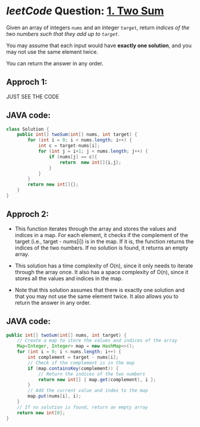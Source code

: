 # _leetCode_ Question: [1. Two Sum](https://leetcode.com/problems/two-sum/)

Given an array of integers `nums` and an integer `target`, return _indices of the two numbers such that they add up to `target`_.

You may assume that each input would have **exactly one solution**, and you may not use the same element twice.

You can return the answer in any order.

## Approch 1:

JUST SEE THE CODE

## JAVA code:

```JAVA
class Solution {
    public int[] twoSum(int[] nums, int target) {
        for (int i = 0; i < nums.length; i++) {
            int c = target-nums[i];
            for (int j = i+1; j < nums.length; j++) {
                if (nums[j] == c){
                    return  new int[]{i,j};
                }
            }
        }
        return new int[]{};
    }
}
```

## Approch 2:

- This function iterates through the array and stores the values and indices in a map. For each element, it checks if the complement of the target (i.e., target - nums[i]) is in the map. If it is, the function returns the indices of the two numbers. If no solution is found, it returns an empty array.

- This solution has a time complexity of O(n), since it only needs to iterate through the array once. It also has a space complexity of O(n), since it stores all the values and indices in the map.

- Note that this solution assumes that there is exactly one solution and that you may not use the same element twice. It also allows you to return the answer in any order.

## JAVA code:

```JAVA
public int[] twoSum(int[] nums, int target) {
    // Create a map to store the values and indices of the array
    Map<Integer, Integer> map = new HashMap<>();
    for (int i = 0; i < nums.length; i++) {
        int complement = target - nums[i];
        // Check if the complement is in the map
        if (map.containsKey(complement)) {
            // Return the indices of the two numbers
            return new int[] { map.get(complement), i };
        }
        // Add the current value and index to the map
        map.put(nums[i], i);
    }
    // If no solution is found, return an empty array
    return new int[0];
}

```

